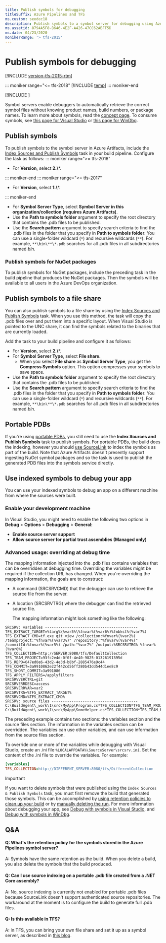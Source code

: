 ```yaml
---
title: Publish symbols for debugging
titleSuffix: Azure Pipelines and TFS
ms.custom: seodec18
description: Publish symbols to a symbol server for debugging using Azure Pipelines and Team Foundation Server (TFS)
ms.assetid: 8794A5F8-B646-4E2F-A426-47CC62ABFF5D
ms.date: 04/23/2020
monikerRange: '> tfs-2015'
---
```


# Publish symbols for debugging

[!INCLUDE [version-tfs-2015-rtm](../includes/version-tfs-2015-rtm.md)]

::: moniker range="<= tfs-2018"
[!INCLUDE [temp](../includes/concept-rename-note.md)]
::: moniker-end

[!INCLUDE [](../../artifacts/includes/availability-symbols.md)]

Symbol servers enable debuggers to automatically retrieve the correct symbol files without knowing product names, build numbers, or package names. To learn more about symbols, read the [concept page](/azure/devops/artifacts/concepts/symbols). To consume symbols, see [this page for Visual Studio](/azure/devops/artifacts/symbols/debug-with-symbols-visual-studio) or [this page for WinDbg](/azure/devops/artifacts/symbols/debug-with-symbols-windbg).

## Publish symbols
To publish symbols to the symbol server in Azure Artifacts, include the [Index Sources and Publish Symbols](../tasks/build/index-sources-publish-symbols.md) task in your build pipeline. Configure the task as follows:
::: moniker range=">= tfs-2018"

* For **Version**, select **2.\\***.

::: moniker-end
::: moniker range="<= tfs-2017"

* For **Version**, select **1.\\***.

::: moniker-end

* For **Symbol Server Type**, select **Symbol Server in this organization/collection (requires Azure Artifacts)**.
* Use the **Path to symbols folder** argument to specify the root directory that contains the .pdb files to be published.
* Use the **Search pattern** argument to specify search criteria to find the .pdb files in the folder that you specify in **Path to symbols folder**. You can use a single-folder wildcard (```*```) and recursive wildcards (```**```).
For example, ```**\bin\**\*.pdb``` searches for all .pdb files in all subdirectories named *bin*.

### Publish symbols for NuGet packages
To publish symbols for NuGet packages, include the preceding task in the build pipeline that produces the NuGet packages. Then the symbols will be available to all users in the Azure DevOps organization.

## Publish symbols to a file share

You can also publish symbols to a file share by using the [Index Sources and Publish Symbols](../tasks/build/index-sources-publish-symbols.md) task. When you use this method, the task will copy the .pdb files over and put them into a specific layout. When Visual Studio is pointed to the UNC share, it can find the symbols related to the binaries that are currently loaded. 

Add the task to your build pipeline and configure it as follows:

* For **Version**, select **2.\\***. 
* For **Symbol Server Type**, select **File share**.
    * When you select **File share** as **Symbol Server Type**, you get the **Compress Symbols** option. This option compresses your symbols to save space. 
* Use the **Path to symbols folder** argument to specify the root directory that contains the .pdb files to be published.
* Use the **Search pattern** argument to specify search criteria to find the .pdb files in the folder that you specify in **Path to symbols folder**. You can use a single-folder wildcard (```*```) and recursive wildcards (```**```).
  For example, ```**\bin\**\*.pdb``` searches for all .pdb files in all subdirectories named *bin*.

## Portable PDBs

If you're using [portable PDBs](https://github.com/dotnet/core/blob/master/Documentation/diagnostics/portable_pdb.md), you still need to use the **Index Sources and Publish Symbols** task to publish symbols. For portable PDBs, the build does the indexing, however you should [use SourceLink](https://docs.microsoft.com/dotnet/standard/library-guidance/sourcelink) to index the symbols as part of the build. Note that Azure Artifacts doesn't presently support ingesting NuGet symbol packages and so the task is used to publish the generated PDB files into the symbols service directly.

## Use indexed symbols to debug your app

You can use your indexed symbols to debug an app on a different machine from where the sources were built.

### Enable your development machine

In Visual Studio, you might need to enable the following two options in **Debug** > **Options** > **Debugging** > **General**:

* **Enable source server support**
* **Allow source server for partial trust assemblies (Managed only)**

### Advanced usage: overriding at debug time

The mapping information injected into the .pdb files contains variables that can be overridden at debugging time. Overriding the variables might be required if the collection URL has changed. When you're overriding the mapping information, the goals are to construct:

* A command (SRCSRVCMD) that the debugger can use to retrieve the source file from the server.

* A location (SRCSRVTRG) where the debugger can find the retrieved source file.

  The mapping information might look something like the following:

```
SRCSRV: variables ------------------------------------------
TFS_EXTRACT_TARGET=%targ%\%var5%\%fnvar%(%var6%)%fnbksl%(%var7%)
TFS_EXTRACT_CMD=tf.exe git view /collection:%fnvar%(%var2%) /teamproject:"%fnvar%(%var3%)" /repository:"%fnvar%(%var4%)" /commitId:%fnvar%(%var5%) /path:"%var7%" /output:%SRCSRVTRG% %fnvar%(%var8%)
TFS_COLLECTION=http://SERVER:8080/tfs/DefaultCollection
TFS_TEAM_PROJECT=93fc2e4d-0f0f-4e40-9825-01326191395d
TFS_REPO=647ed0e6-43d2-4e3d-b8bf-2885476e9c44
TFS_COMMIT=3a9910862e22f442cd56ff280b43dd544d1ee8c9
TFS_SHORT_COMMIT=3a991086
TFS_APPLY_FILTERS=/applyfilters
SRCSRVVERCTRL=git
SRCSRVERRDESC=access
SRCSRVERRVAR=var2
SRCSRVTRG=%TFS_EXTRACT_TARGET%
SRCSRVCMD=%TFS_EXTRACT_CMD%
SRCSRV: source files ---------------------------------------
C:\BuildAgent\_work\1\src\MyApp\Program.cs*TFS_COLLECTION*TFS_TEAM_PROJECT*TFS_REPO*TFS_COMMIT*TFS_SHORT_COMMIT*/MyApp/Program.cs*TFS_APPLY_FILTERS
C:\BuildAgent\_work\1\src\MyApp\SomeHelper.cs*TFS_COLLECTION*TFS_TEAM_PROJECT*TFS_REPO*TFS_COMMIT*TFS_SHORT_COMMIT*/MyApp/SomeHelper.cs*TFS_APPLY_FILTERS
```

 The preceding example contains two sections: the variables section and the source files section. The information in the variables section can be overridden. The variables can use other variables, and can use information from the source files section.

 To override one or more of the variables while debugging with Visual Studio, create an .ini file ```%LOCALAPPDATA%\SourceServer\srcsrv.ini```. Set the content of the .ini file to override the variables. For example:

```ini
[variables]
TFS_COLLECTION=http://DIFFERENT_SERVER:8080/tfs/DifferentCollection
```

> [!IMPORTANT]
> If you want to delete symbols that were published using the `Index Sources & Publish Symbols` task, you must first remove the build that generated those symbols. This can be accomplished by [using retention policies to clean up your build](../build/ci-build-git.md#use-retention-policies-to-clean-up-your-completed-builds) or by [manually deleting the run](../policies/retention.md#delete-a-run).
> For more information about debugging your app, see [Debug with symbols in Visual Studio](../../artifacts/symbols/debug-with-symbols-visual-studio.md), and [Debug with symbols in WinDbg](../../artifacts/symbols/debug-with-symbols-windbg.md).

## Q&A

<!-- BEGINSECTION class="md-qanda" -->

#### Q: What's the retention policy for the symbols stored in the Azure Pipelines symbol server?

A: Symbols have the same retention as the build. When you delete a build, you also delete the symbols that the build produced.

#### Q: Can I use source indexing on a portable .pdb file created from a .NET Core assembly?

A: No, source indexing is currently not enabled for portable .pdb files because SourceLink doesn't support authenticated source repositories. The workaround at the moment is to configure the build to generate full .pdb files.

#### Q: Is this available in TFS?

A: In TFS, you can bring your own file share and set it up as a symbol server, as described in [this blog](https://edsquared.com/source-server-and-symbol-server-support-in-tfs-2010-cf35ed5527e2).

<!-- ENDSECTION -->
